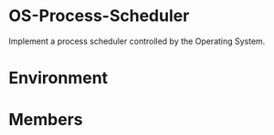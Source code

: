 # OS-Process-Scheduler
Implement a process scheduler controlled by the Operating System.

# Environment



# Members
